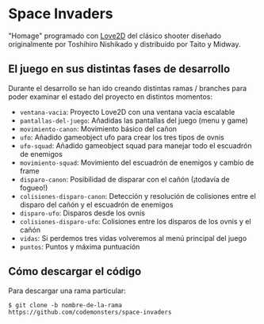 # Space Invaders

"Homage" programado con [Love2D](https://love2d.org/) del clásico shooter diseñado originalmente por Toshihiro Nishikado y distribuido por Taito y Midway.

## El juego en sus distintas fases de desarrollo

Durante el desarrollo se han ido creando distintas ramas / branches para poder examinar el estado del proyecto en distintos momentos:

* `ventana-vacia`: Proyecto Love2D con una ventana vacía escalable
* `pantallas-del-juego`: Añadidas las pantallas del juego (menu y game)
* `movimiento-canon`: Movimiento básico del cañon
* `ufo`: Añadido gameobject ufo para crear los tres tipos de ovnis
* `ufo-squad`: Añadido gameobject squad para manejar todo el escuadrón de enemigos
* `movimiento-squad`: Movimiento del escuadrón de enemigos y cambio de frame
* `disparo-canon`: Posibilidad de disparar con el cañón (¡todavía de fogueo!)
* `colisiones-disparo-canon`: Detección y resolución de colisiones entre el disparo del cañón y el escuadrón de enemigos
* `disparo-ufo`: Disparos desde los ovnis
* `colisiones-disparo-ufo`: Colisiones entre los disparos de los ovnis y el cañón
* `vidas`: Si perdemos tres vidas volveremos al menú principal del juego
* `puntos`: Puntos y máxima puntuación
## Cómo descargar el código

Para descargar una rama particular:

`$ git clone -b nombre-de-la-rama https://github.com/codemonsters/space-invaders`
